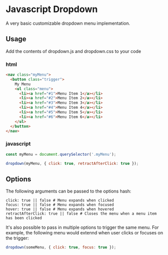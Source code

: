 # Javascript Dropdown

A very basic customizable dropdown menu implementation.

## Usage

Add the contents of dropdown.js and dropdown.css to your code

### html

```html
<nav class="myMenu">
  <button class="trigger">
    My Menu
    <ul class="menu">
      <li><a href="#1">Menu Item 1</a></li>
      <li><a href="#2">Menu Item 2</a></li>
      <li><a href="#3">Menu Item 3</a></li>
      <li><a href="#4">Menu Item 4</a></li>
      <li><a href="#5">Menu Item 5</a></li>
      <li><a href="#6">Menu Item 6</a></li>
    </ul>
  </button>
</nav>
```

### javascript

```javascript
const myMenu = document.querySelector('.myMenu');

dropdown(myMenu, { click: true, retractAfterClick: true });
```

## Options

The following arguments can be passed to the options hash:

```
click: true || false # Menu expands when clicked
focus: true || false # Menu expands when focused
hover: true || false # Menu expands when hovered
retractAfterClick: true || false # Closes the menu when a menu item has been clicked
```

It's also possible to pass in multiple options to trigger the same menu. For example, the following menu would extennd when user clicks or focuses on the trigger:

```javascript
dropdown(someMenu, { click: true, focus: true });
```
